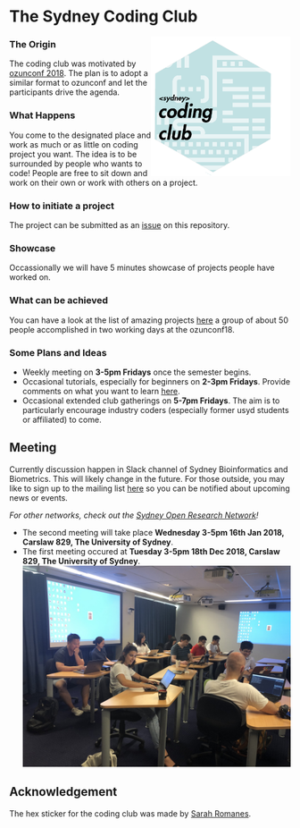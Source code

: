 # The Sydney Coding Club 
<img src="img/Logo-SCC_final.png" align="right"  height="250" width="250"/>


### The Origin
The coding club was motivated by
[ozunconf 2018](http://ozunconf18.ropensci.org). The plan is to adopt a similar
format to ozunconf and let the participants drive the agenda. 

### What Happens
You come to the designated place and work as much or as little on coding project you want. The
idea is to be surrounded by people who wants to code! People are free to sit down and work on their own or work with others on a project. 

### How to initiate a project
The project can be
submitted as an [issue](https://github.com/emitanaka/sydneycodingclub/issues)
on this repository. 

### Showcase
Occassionally we will have 5 minutes showcase of projects
people have worked on. 

### What can be achieved
You can have a look at the list of amazing projects
[here](https://github.com/ropensci/ozunconf18/blob/master/content/projects.md)
a group of about 50 people accomplished in two working days at the ozunconf18.

### Some Plans and Ideas 

- Weekly meeting on **3-5pm Fridays** once the semester begins.
- Occasional tutorials, especially for beginners on **2-3pm Fridays**. Provide comments on what you want to learn [here](https://github.com/emitanaka/sydneycodingclub/issues/7).
- Occasional extended club gatherings on **5-7pm Fridays**. The aim is to particularly encourage industry coders (especially former usyd students or affiliated) to come. 



Meeting
--------

Currently discussion happen in Slack channel of Sydney Bioinformatics and Biometrics. This will likely change in the future.  For those outside, you may like to sign up to the mailing list [here](https://docs.google.com/forms/d/1-ptDybpzjz20uJW1fDZeVR1S-aKAe6n_2L3ph2iva_A) so you can be notified about upcoming news or events. 

*For other networks, check out the [Sydney Open Research Network](https://sydneyopenresearch.org/)!*

- The second meeting will take place **Wednesday 3-5pm 16th Jan 2018, Carslaw 829, The University of Sydney**.
- The first meeting occured at **Tuesday 3-5pm 18th Dec 2018, Carslaw 829, The
University of Sydney**.
![](img/meeting001.jpg)

Acknowledgement 
------
The hex sticker for the coding club was made by [Sarah Romanes](https://twitter.com/sarah_romanes). 
